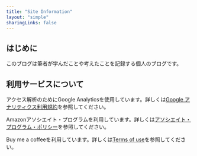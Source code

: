 ```yaml
---
title: "Site Information"
layout: "simple"
sharingLinks: false
---
```


## はじめに
このブログは筆者が学んだことや考えたことを記録する個人のブログです。

## 利用サービスについて
アクセス解析のためにGoogle Analyticsを使用しています。詳しくは[Google アナリティクス利用規約](https://marketingplatform.google.com/about/analytics/terms/jp/)を参照してください。

Amazonアソシエイト・プログラムを利用しています。詳しくは[アソシエイト・プログラム・ポリシー](https://affiliate.amazon.co.jp/help/operating/policies)を参照してください。

Buy me a coffeeを利用しています。詳しくは[Terms of use](https://buymeacoffee.com/terms)を参照してください。
